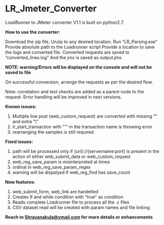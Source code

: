 # LR_Jmeter_Converter
LoadRunner to JMeter converter V1.1  is built on python2.7.


**How to use the converter:**

Download the zip file,
Unzip to any desired location.
Run “LR_Parsing.exe”
Provide absolute path to the Loadrunner script
Provide a location to save the logs and converted file.
Converted requests are saved to “converted_lines.log”
And the jmx is saved as output.jmx.

**NOTE: warning/Errors will be displayed on the console and will not be saved to file**

On successful conversion, arrange the requests as per the desired flow.

Note: correlation and text checks are added as a parent node to the request.
	Error handling will be improved in next versions.
	
**Known issues:**
1.	Multiple line post (web_custom_request) are converted with missing “” and extra “\”
2.	lr_start_transaction with "'" in the transaction name is throwing error
3.	rearranging the samples is still required

**Fixed issues:**

1.	path will be processed only if {url}://{servername:port} is present in the action of either web_submit_data or web_custom_request
2. 	web_reg_save_param is misinterpreted at times
3.	ordinal in web_reg_save_param_regex										
4. 	warning will be dispalyed if web_reg_find has save_count

**New features:**

1. 	web_submit_form, web_link are handelled	
2.	Creates If and while condition with "true" as condition										
3.	Reads complete Loadrunner file to process all the .c files 
4.	CSV dataset read will be created with param names and file linking


**Reach to Shravanakula@ymail.com for more details or enhancements**
	
